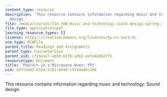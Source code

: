 ```yaml
---
content_type: resource
description: 'This resource contains information regarding music and technology: Sound
  design.'
file: /media/courses/21m-380-music-and-technology-sound-design-spring-2016/d37fda0561532c61b040cdf4da6bc1b0_MIT21M_380S16_assn_fp2_pop.pdf
file_type: application/pdf
learning_resource_types: []
license: https://creativecommons.org/licenses/by-nc-sa/4.0/
ocw_type: OCWFile
parent_title: Readings and Assignments
parent_type: CourseSection
parent_uid: cf15ea27-ab5d-b27b-a2b2-eefe4e862776
resourcetype: Document
title: 'Popcorn in a Microwave Oven: FP2'
uid: d37fda05-6153-2c61-b040-cdf4da6bc1b0
---
```

This resource contains information regarding music and technology: Sound design.
